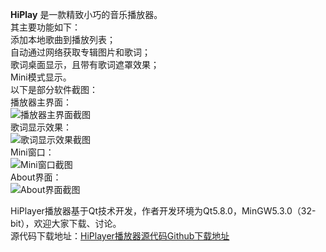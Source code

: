 **HiPlay** 是一款精致小巧的音乐播放器。          
其主要功能如下：      
添加本地歌曲到播放列表；   
自动通过网络获取专辑图片和歌词；   
歌词桌面显示，且带有歌词遮罩效果；   
Mini模式显示。    
以下是部分软件截图：    
播放器主界面：       
![播放器主界面截图](http://img.blog.csdn.net/20180310162023177?watermark/2/text/aHR0cDovL2Jsb2cuY3Nkbi5uZXQveGlhb2xvbmczNjE=/font/5a6L5L2T/fontsize/400/fill/I0JBQkFCMA==/dissolve/70/gravity/SouthEast)   
歌词显示效果：     
![歌词显示效果截图](http://img.blog.csdn.net/20180310162004419?watermark/2/text/aHR0cDovL2Jsb2cuY3Nkbi5uZXQveGlhb2xvbmczNjE=/font/5a6L5L2T/fontsize/400/fill/I0JBQkFCMA==/dissolve/70/gravity/SouthEast)    
Mini窗口：     
![Mini窗口截图](http://img.blog.csdn.net/20180310162226560?watermark/2/text/aHR0cDovL2Jsb2cuY3Nkbi5uZXQveGlhb2xvbmczNjE=/font/5a6L5L2T/fontsize/400/fill/I0JBQkFCMA==/dissolve/70/gravity/SouthEast)    
About界面：    
![About界面截图](http://img.blog.csdn.net/20180310162308711?watermark/2/text/aHR0cDovL2Jsb2cuY3Nkbi5uZXQveGlhb2xvbmczNjE=/font/5a6L5L2T/fontsize/400/fill/I0JBQkFCMA==/dissolve/70/gravity/SouthEast)    


HiPlayer播放器基于Qt技术开发，作者开发环境为Qt5.8.0，MinGW5.3.0（32-bit），欢迎大家下载、讨论。      
源代码下载地址：[HiPlayer播放器源代码Github下载地址](https://github.com/xiaolong361/HiPlayer)
